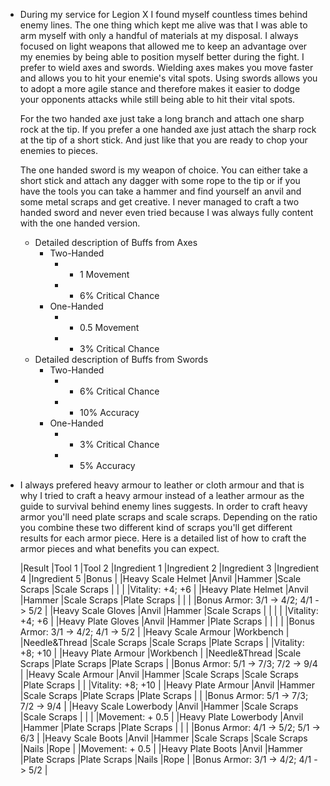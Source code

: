 - During my service for Legion X I found myself countless times behind enemy lines. The one thing which kept me alive was that I was able to arm myself with only a handful of materials at my disposal. I always focused on light weapons that allowed me to keep an advantage over my enemies by being able to position myself better during the fight. I prefer to wield axes and swords. Wielding axes makes you move faster and allows you to hit your enemie's vital spots. Using swords allows you to adopt a more agile stance and therefore makes it easier to dodge your opponents attacks while still being able to hit their vital spots.
  
  For the two handed axe just take a long branch and attach one sharp rock at the tip. If you prefer a one handed axe just attach the sharp rock at the tip of a short stick. And just like that you are ready to chop your enemies to pieces.
  
  The one handed sword is my weapon of choice. You can either take a short stick and attach any dagger with some rope to the tip or if you have the tools you can take a hammer and find yourself an anvil and some metal scraps and get creative. I never managed to craft a two handed sword and never even tried because I was always fully content with the one handed version.
	- Detailed description of Buffs from Axes
		- Two-Handed
			- + 1 Movement
			- + 6% Critical Chance
		- One-Handed
			- + 0.5 Movement
			- + 3% Critical Chance
	- Detailed description of Buffs from Swords
		- Two-Handed
			- + 6% Critical Chance
			- + 10% Accuracy
		- One-Handed
			- + 3% Critical Chance
			- + 5% Accuracy
- I always prefered heavy armour to leather or cloth armour and that is why I tried to craft a heavy armour instead of a leather armour as the guide to survival behind enemy lines suggests. In order to craft heavy armor you'll need plate scraps and scale scraps. Depending on the ratio you combine these two different kind of scraps you'll get different results for each armor piece. Here is a detailed list of how to craft the armor pieces and what benefits you can expect.
  
  |Result   |Tool 1   |Tool 2   |Ingredient 1   |Ingredient 2   |Ingredient 3   |Ingredient 4   |Ingredient 5   |Bonus   |
  |Heavy Scale Helmet   |Anvil   |Hammer   |Scale Scraps   |Scale Scraps   |   |   |   |Vitality: +4; +6   |
  |Heavy Plate Helmet   |Anvil   |Hammer   |Scale Scraps   |Plate Scraps   |   |   |   |Bonus Armor: 3/1 -> 4/2; 4/1 -> 5/2   |
  |Heavy Scale Gloves   |Anvil   |Hammer   |Scale Scraps   |   |   |   |   |Vitality: +4; +6   |
  |Heavy Plate Gloves   |Anvil   |Hammer   |Plate Scraps   |   |   |   |   |Bonus Armor: 3/1 -> 4/2; 4/1 -> 5/2   |
  |Heavy Scale Armour   |Workbench   |   |Needle&Thread   |Scale Scraps   |Scale Scraps   |Plate Scraps   |   |Vitality: +8; +10   |
  |Heavy Plate Armour   |Workbench   |   |Needle&Thread   |Scale Scraps   |Plate Scraps   |Plate Scraps   |   |Bonus Armor: 5/1 -> 7/3; 7/2 -> 9/4   |
  |Heavy Scale Armour   |Anvil   |Hammer   |Scale Scraps   |Scale Scraps   |Plate Scraps   |   |   |Vitality: +8; +10   |
  |Heavy Plate Armour   |Anvil   |Hammer   |Scale Scraps   |Plate Scraps   |Plate Scraps   |   |   |Bonus Armor: 5/1 -> 7/3; 7/2 -> 9/4   |
  |Heavy Scale Lowerbody   |Anvil   |Hammer   |Scale Scraps   |Scale Scraps   |   |   |   |Movement: + 0.5   |
  |Heavy Plate Lowerbody   |Anvil   |Hammer   |Plate Scraps   |Plate Scraps   |   |   |   |Bonus Armor: 4/1 -> 5/2; 5/1 -> 6/3   |
  |Heavy Scale Boots   |Anvil   |Hammer   |Scale Scraps   |Scale Scraps   |Nails   |Rope   |   |Movement: + 0.5   |
  |Heavy Plate Boots   |Anvil   |Hammer   |Plate Scraps   |Plate Scraps   |Nails   |Rope   |   |Bonus Armor: 3/1 -> 4/2; 4/1 -> 5/2   |